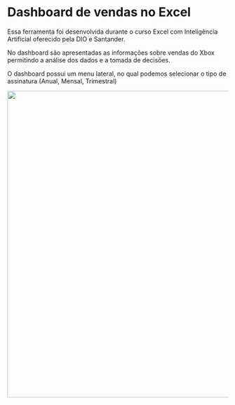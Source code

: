 # Dashboard de vendas no Excel

<p>Essa ferramenta foi desenvolvida durante o curso Excel com Inteligência Artificial oferecido pela DIO e Santander.</p>
<p>No dashboard são apresentadas as informações sobre vendas do Xbox permitindo a análise dos dados e a tomada de decisões.</p>

<p>O dashboard possui um menu lateral, no qual podemos selecionar o tipo de assinatura (Anual, Mensal, Trimestral)</p>
<img src="https://github.com/user-attachments/assets/d94a7963-0a21-4cf7-97cf-cf3ca3cefe9e" width=700>

